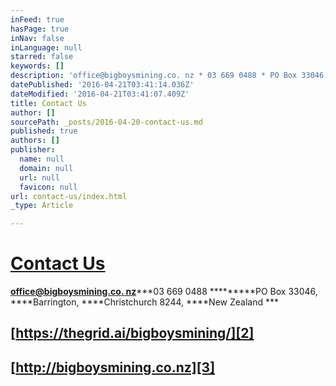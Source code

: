 ```yaml
---
inFeed: true
hasPage: true
inNav: false
inLanguage: null
starred: false
keywords: []
description: 'office@bigboysmining.co. nz * 03 669 0488 * PO Box 33046, Barrington, Christchurch 8244, New Zealand *'
datePublished: '2016-04-21T03:41:14.036Z'
dateModified: '2016-04-21T03:41:07.409Z'
title: Contact Us
author: []
sourcePath: _posts/2016-04-20-contact-us.md
published: true
authors: []
publisher:
  name: null
  domain: null
  url: null
  favicon: null
url: contact-us/index.html
_type: Article

---
```

# [Contact Us][0]

**[office@bigboysmining.co. nz][1]**\***03 669 0488 **\*******PO Box 33046, ****Barrington, ****Christchurch 8244, ****New Zealand **\*

## [https://thegrid.ai/bigboysmining/][2]

## [http://bigboysmining.co.nz][3]

[0]: e21498be-24b1-40f4-bfd6-1aa3cd53da84
[1]: mailto:office@bigboysmining.co.nz
[2]: null
[3]: http://bigboysmining.co.nz/
